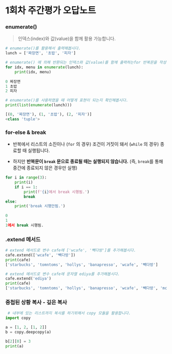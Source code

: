 # 1회차 주간평가 오답노트

### enumerate()

> 인덱스(index)와 값(value)을 함께 활용 가능합니다.

```python
# enumerate()를 활용해서 출력해봅시다.
lunch = ['짜장면', '초밥', '피자']

# enumerate() 에 의해 반환되는 인덱스와 값(value)를 함께 출력하는for 반복문을 작성해봅시다.
for idx, menu in enumerate(lunch):
    print(idx, menu)
    
0 짜장면
1 초밥
2 피자

# enumerate()를 사용하였을 때 어떻게 표현이 되는지 확인해봅시다. 
print(list(enumerate(lunch)))

[(0, '짜장면'), (1, '초밥'), (2, '피자')]
<class 'tuple'>
```



### for-else & break

- 반복에서 리스트의 소진이나 (`for` 의 경우) 조건이 거짓이 돼서 (`while` 의 경우) 종료할 때 실행됩니다. 

- 하지만 **반복문이 `break` 문으로 종료될 때는 실행되지 않습니다.** (즉, `break`를 통해 중간에 종료되지 않은 경우만 실행)

```python
for i in range(3):
    print(i)
    if i == 1:
        print(f'{i}에서 break 시행됨.')
        break
else:
    print('break 시행안됨.')
    
0
1
1에서 break 시행됨.
```





### .extend 메서드

```PYTHON
# extend 메서드로 변수 cafe에 ['wcafe', '빽다방']를 추가해봅시다.
cafe.extend(['wcafe', '빽다방'])
print(cafe)
['starbucks', 'tomntoms', 'hollys', 'banapresso', 'wcafe', '빽다방']

# extend 메서드로 변수 cafe에 문자열 ediya를 추가해봅시다.
cafe.extend('ediya')
print(cafe)
['starbucks', 'tomntoms', 'hollys', 'banapresso', 'wcafe', '빽다방', 'mc_cafe', 'droptop', ['coffeenie'], 'twosome_place', 'e', 'd', 'i', 'y', 'a']
```





### 중첩된 상황 복사 - 깊은 복사

```PYTHON
 # 내부에 있는 리스트까지 복사를 하기위해서 copy 모듈을 활용합니다.
import copy

a = [1, 2, [1, 2]]
b = copy.deepcopy(a)

b[2][0] = 3
print(a)
```


